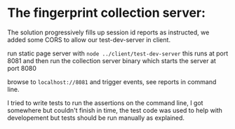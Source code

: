# The fingerprint collection server:

The solution progressively fills up session id reports as instructed, we added some CORS to allow
our test-dev-server in client.

run static page server with `node ../client/test-dev-server` this runs at port 8081
and then run the collection server binary which starts the server at port 8080 

browse to `localhost://8081` and trigger events, see reports in command line.

I tried to write tests to run the assertions on the command line, I got somewhere 
but couldn't finish in time, the test code was used to help with developement but tests should be run manually as explained.

